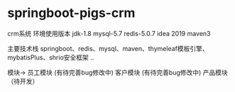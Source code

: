 # springboot-pigs-crm
crm系统
环境使用版本
jdk-1.8
mysql-5.7
redis-5.0.7
idea 2019
maven3

主要技术栈 
springboot、redis、mysql、maven、thymeleaf模板引擎、mybatisPlus、shrio安全框架 ..

模块-> 
员工模块 (有待完善bug修改中) 
客户模块 (有待完善bug修改中) 
产品模块（待开发）



